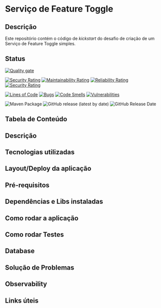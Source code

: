 # Serviço de Feature Toggle
## Descrição
Este repositório contém o código de _kickstart_ do desafio de criação de um Serviço de Feature Toggle simples.
## Status



[![Quality gate](https://sonarcloud.io/api/project_badges/quality_gate?project=FEATURE_TOGGLE_V1)](https://sonarcloud.io/dashboard?id=FEATURE_TOGGLE_V1)

[![Security Rating](https://sonarcloud.io/api/project_badges/measure?project=FEATURE_TOGGLE_V1&metric=security_rating)](https://sonarcloud.io/dashboard?id=FEATURE_TOGGLE_V1)
[![Maintainability Rating](https://sonarcloud.io/api/project_badges/measure?project=FEATURE_TOGGLE_V1&metric=sqale_rating)](https://sonarcloud.io/dashboard?id=FEATURE_TOGGLE_V1)
[![Reliability Rating](https://sonarcloud.io/api/project_badges/measure?project=FEATURE_TOGGLE_V1&metric=reliability_rating)](https://sonarcloud.io/dashboard?id=FEATURE_TOGGLE_V1)
[![Security Rating](https://sonarcloud.io/api/project_badges/measure?project=FEATURE_TOGGLE_V1&metric=security_rating)](https://sonarcloud.io/dashboard?id=FEATURE_TOGGLE_V1)

[![Lines of Code](https://sonarcloud.io/api/project_badges/measure?project=FEATURE_TOGGLE_V1&metric=ncloc)](https://sonarcloud.io/dashboard?id=FEATURE_TOGGLE_V1)
[![Bugs](https://sonarcloud.io/api/project_badges/measure?project=FEATURE_TOGGLE_V1&metric=bugs)](https://sonarcloud.io/dashboard?id=FEATURE_TOGGLE_V1)
[![Code Smells](https://sonarcloud.io/api/project_badges/measure?project=FEATURE_TOGGLE_V1&metric=code_smells)](https://sonarcloud.io/dashboard?id=FEATURE_TOGGLE_V1)
[![Vulnerabilities](https://sonarcloud.io/api/project_badges/measure?project=FEATURE_TOGGLE_V1&metric=vulnerabilities)](https://sonarcloud.io/dashboard?id=FEATURE_TOGGLE_V1)

![Maven Package](https://github.com/guimsmendes/feature-toggle/workflows/Maven%20Package/badge.svg)
<img alt="GitHub release (latest by date)" src="https://img.shields.io/github/v/release/guimsmendes/feature-toggle">
<img alt="GitHub Release Date" src="https://img.shields.io/github/release-date/guimsmendes/feature-toggle">


## Tabela de Conteúdo

## Descrição

## Tecnologias utilizadas

## Layout/Deploy da aplicação

## Pré-requisitos

## Dependências e Libs instaladas
## Como rodar a aplicação
## Como rodar Testes
## Database
## Solução de Problemas
## Observability

## Links úteis
